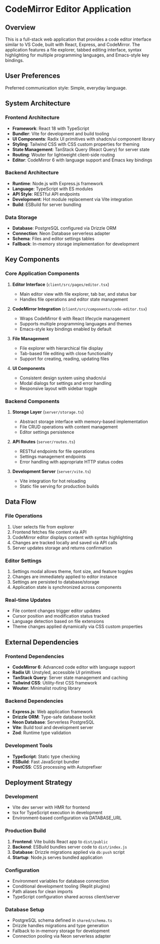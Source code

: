 # CodeMirror Editor Application

## Overview

This is a full-stack web application that provides a code editor interface similar to VS Code, built with React, Express, and CodeMirror. The application features a file explorer, tabbed editing interface, syntax highlighting for multiple programming languages, and Emacs-style key bindings.

## User Preferences

Preferred communication style: Simple, everyday language.

## System Architecture

### Frontend Architecture
- **Framework**: React 18 with TypeScript
- **Bundler**: Vite for development and build tooling
- **UI Components**: Radix UI primitives with shadcn/ui component library
- **Styling**: Tailwind CSS with CSS custom properties for theming
- **State Management**: TanStack Query (React Query) for server state
- **Routing**: Wouter for lightweight client-side routing
- **Editor**: CodeMirror 6 with language support and Emacs key bindings

### Backend Architecture
- **Runtime**: Node.js with Express.js framework
- **Language**: TypeScript with ES modules
- **API Style**: RESTful API endpoints
- **Development**: Hot module replacement via Vite integration
- **Build**: ESBuild for server bundling

### Data Storage
- **Database**: PostgreSQL configured via Drizzle ORM
- **Connection**: Neon Database serverless adapter
- **Schema**: Files and editor settings tables
- **Fallback**: In-memory storage implementation for development

## Key Components

### Core Application Components
1. **Editor Interface** (`client/src/pages/editor.tsx`)
   - Main editor view with file explorer, tab bar, and status bar
   - Handles file operations and editor state management

2. **CodeMirror Integration** (`client/src/components/code-editor.tsx`)
   - Wraps CodeMirror 6 with React lifecycle management
   - Supports multiple programming languages and themes
   - Emacs-style key bindings enabled by default

3. **File Management**
   - File explorer with hierarchical file display
   - Tab-based file editing with close functionality
   - Support for creating, reading, updating files

4. **UI Components**
   - Consistent design system using shadcn/ui
   - Modal dialogs for settings and error handling
   - Responsive layout with sidebar toggle

### Backend Components
1. **Storage Layer** (`server/storage.ts`)
   - Abstract storage interface with memory-based implementation
   - File CRUD operations with content management
   - Editor settings persistence

2. **API Routes** (`server/routes.ts`)
   - RESTful endpoints for file operations
   - Settings management endpoints
   - Error handling with appropriate HTTP status codes

3. **Development Server** (`server/vite.ts`)
   - Vite integration for hot reloading
   - Static file serving for production builds

## Data Flow

### File Operations
1. User selects file from explorer
2. Frontend fetches file content via API
3. CodeMirror editor displays content with syntax highlighting
4. Changes are tracked locally and saved via API calls
5. Server updates storage and returns confirmation

### Editor Settings
1. Settings modal allows theme, font size, and feature toggles
2. Changes are immediately applied to editor instance
3. Settings are persisted to database/storage
4. Application state is synchronized across components

### Real-time Updates
- File content changes trigger editor updates
- Cursor position and modification status tracked
- Language detection based on file extensions
- Theme changes applied dynamically via CSS custom properties

## External Dependencies

### Frontend Dependencies
- **CodeMirror 6**: Advanced code editor with language support
- **Radix UI**: Unstyled, accessible UI primitives
- **TanStack Query**: Server state management and caching
- **Tailwind CSS**: Utility-first CSS framework
- **Wouter**: Minimalist routing library

### Backend Dependencies
- **Express.js**: Web application framework
- **Drizzle ORM**: Type-safe database toolkit
- **Neon Database**: Serverless PostgreSQL
- **Vite**: Build tool and development server
- **Zod**: Runtime type validation

### Development Tools
- **TypeScript**: Static type checking
- **ESBuild**: Fast JavaScript bundler
- **PostCSS**: CSS processing with Autoprefixer

## Deployment Strategy

### Development
- Vite dev server with HMR for frontend
- tsx for TypeScript execution in development
- Environment-based configuration via DATABASE_URL

### Production Build
1. **Frontend**: Vite builds React app to `dist/public`
2. **Backend**: ESBuild bundles server code to `dist/index.js`
3. **Database**: Drizzle migrations applied via `db:push` script
4. **Startup**: Node.js serves bundled application

### Configuration
- Environment variables for database connection
- Conditional development tooling (Replit plugins)
- Path aliases for clean imports
- TypeScript configuration shared across client/server

### Database Setup
- PostgreSQL schema defined in `shared/schema.ts`
- Drizzle handles migrations and type generation
- Fallback to in-memory storage for development
- Connection pooling via Neon serverless adapter